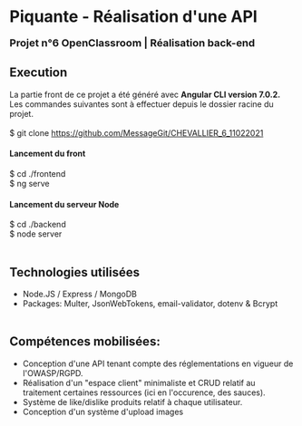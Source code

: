 # Piquante - Réalisation d'une API
<font style="font-size: 18px;"><b>Projet n°6 OpenClassroom | Réalisation back-end </b></font><br />
## Execution
La partie front de ce projet a été généré avec <b>Angular CLI version 7.0.2.</b><br />
Les commandes suivantes sont à effectuer depuis le dossier racine du projet.<br /><br />
$ git clone https://github.com/MessageGit/CHEVALLIER_6_11022021<br />
#### Lancement du front
$ cd ./frontend<br />
$ ng serve<br />
#### Lancement du serveur Node
$ cd ./backend<br />
$ node server
<br /><br />
## Technologies utilisées
- Node.JS / Express / MongoDB<br />
- Packages: Multer, JsonWebTokens, email-validator, dotenv & Bcrypt
<br /><br />
## Compétences mobilisées:
- Conception d'une API tenant compte des réglementations en vigueur de l'OWASP/RGPD.<br />
- Réalisation d'un "espace client" minimaliste et CRUD relatif au traitement certaines ressources (ici en l'occurence, des sauces).<br />
- Système de like/dislike produits relatif à chaque utilisateur.<br />
- Conception d'un système d'upload images
